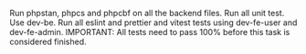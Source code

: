 Run phpstan, phpcs and phpcbf on all the backend files. Run all unit test. Use dev-be. Run all eslint and prettier and vitest tests using dev-fe-user and dev-fe-admin. IMPORTANT: All tests need to pass 100% before this task is considered finished.